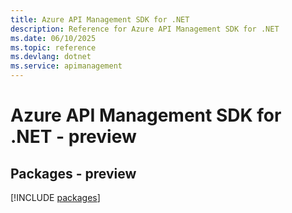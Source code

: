 ```yaml
---
title: Azure API Management SDK for .NET
description: Reference for Azure API Management SDK for .NET
ms.date: 06/10/2025
ms.topic: reference
ms.devlang: dotnet
ms.service: apimanagement
---
```

# Azure API Management SDK for .NET - preview
## Packages - preview
[!INCLUDE [packages](api-management-index.md)]